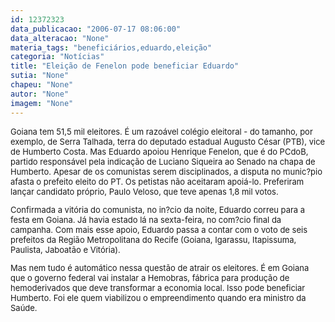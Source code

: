 ```yaml
---
id: 12372323
data_publicacao: "2006-07-17 08:06:00"
data_alteracao: "None"
materia_tags: "beneficiários,eduardo,eleição"
categoria: "Notícias"
title: "Eleição de Fenelon pode beneficiar Eduardo"
sutia: "None"
chapeu: "None"
autor: "None"
imagem: "None"
---
```

<p><FONT size=2></p>
<p><P>Goiana tem 51,5 mil eleitores. É um razoável colégio eleitoral - do tamanho, por exemplo, de Serra Talhada, terra do deputado estadual Augusto César (PTB), vice de Humberto Costa. Mas Eduardo apoiou Henrique Fenelon, que é do PCdoB, partido responsável pela indicação de Luciano Siqueira ao Senado na chapa de Humberto. Apesar de os comunistas serem disciplinados, a disputa no munic?pio afasta o prefeito eleito do PT. Os petistas não aceitaram apoiá-lo. Preferiram lançar candidato próprio, Paulo Veloso, que teve apenas 1,8 mil votos.</P></p>
<p><P>Confirmada a vitória do comunista, no in?cio da noite, Eduardo correu para a festa em Goiana. Já havia estado lá na sexta-feira, no com?cio final da campanha. Com mais esse apoio, Eduardo passa a contar com o voto de seis prefeitos da Região Metropolitana do Recife (Goiana, Igarassu, Itapissuma, Paulista, Jaboatão e Vitória).</P></p>
<p><P>Mas nem tudo é automático nessa questão de atrair os eleitores. É em Goiana que o governo federal vai instalar a Hemobras, fábrica para produção de hemoderivados que deve transformar a economia local. Isso pode beneficiar Humberto. Foi ele quem viabilizou o empreendimento quando era ministro da Saúde.</P></FONT> </p>
